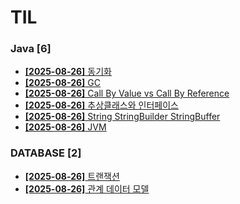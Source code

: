 # TIL
 
### Java [6]
- [**[2025-08-26]**  동기화](https://github.com/A-lass/TIL/blob/main/Java/동기화.md)
- [**[2025-08-26]**  GC](https://github.com/A-lass/TIL/blob/main/Java/GC.md)
- [**[2025-08-26]**  Call By Value vs Call By Reference](https://github.com/A-lass/TIL/blob/main/Java/Call_By_Value_vs_Call_By_Reference.md)
- [**[2025-08-26]**  추상클래스와 인터페이스](https://github.com/A-lass/TIL/blob/main/Java/추상클래스와_인터페이스.md)
- [**[2025-08-26]**  String StringBuilder StringBuffer](https://github.com/A-lass/TIL/blob/main/Java/String_StringBuilder_StringBuffer.md)
- [**[2025-08-26]**  JVM](https://github.com/A-lass/TIL/blob/main/Java/JVM.md)
### DATABASE [2]
- [**[2025-08-26]**  트랜잭션](https://github.com/A-lass/TIL/blob/main/DATABASE/트랜잭션.md)
- [**[2025-08-26]**  관계 데이터 모델](https://github.com/A-lass/TIL/blob/main/DATABASE/관계_데이터_모델.md)

